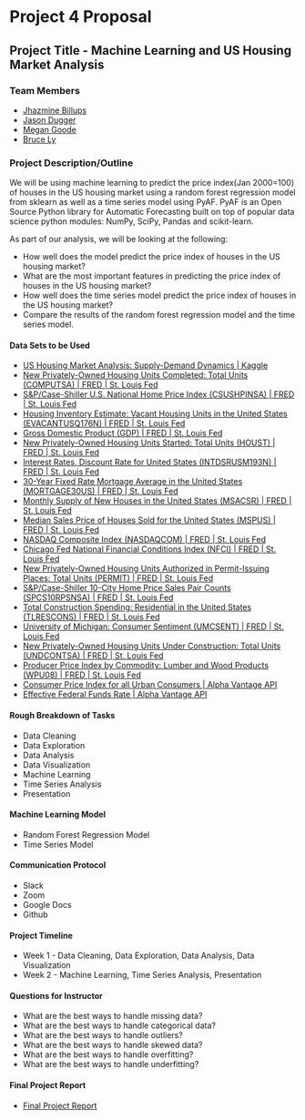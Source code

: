# Project 4 Proposal

## Project Title - Machine Learning and US Housing Market Analysis

### Team Members

* [Jhazmine Billups](https://www.linkedin.com/in/jhazmine-billups/)
* [Jason Dugger](https://www.linkedin.com/in/jason-dugger-5277982a/)
* [Megan Goode](https://www.linkedin.com/in/megan-goode-0b419a60/)
* [Bruce Ly](https://www.linkedin.com/in/bruce-ly-8b8295151/)

### Project Description/Outline

We will be using machine learning to predict the price index(Jan 2000=100) of houses in the US housing market using a random forest regression model from sklearn as well as a time series model using PyAF. PyAF is an Open Source Python library for Automatic Forecasting built on top of popular data science python modules: NumPy, SciPy, Pandas and scikit-learn.

As part of our analysis, we will be looking at the following:

* How well does the model predict the price index of houses in the US housing market?
* What are the most important features in predicting the price index of houses in the US housing market?
* How well does the time series model predict the price index of houses in the US housing market?
* Compare the results of the random forest regression model and the time series model.

#### Data Sets to be Used

* [US Housing Market Analysis: Supply-Demand Dynamics | Kaggle](https://www.kaggle.com/datasets/utkarshx27/factors-influence-house-price-in-us)
* [New Privately-Owned Housing Units Completed: Total Units (COMPUTSA) | FRED | St. Louis Fed](https://fred.stlouisfed.org/series/COMPUTSA)
* [S&P/Case-Shiller U.S. National Home Price Index (CSUSHPINSA) | FRED | St. Louis Fed](https://fred.stlouisfed.org/series/CSUSHPINSA)
* [Housing Inventory Estimate: Vacant Housing Units in the United States (EVACANTUSQ176N) | FRED | St. Louis Fed](https://fred.stlouisfed.org/series/EVACANTUSQ176N)
* [Gross Domestic Product (GDP) | FRED | St. Louis Fed](https://fred.stlouisfed.org/series/GDP)
* [New Privately-Owned Housing Units Started: Total Units (HOUST) | FRED | St. Louis Fed](https://fred.stlouisfed.org/series/HOUST)
* [Interest Rates, Discount Rate for United States (INTDSRUSM193N) | FRED | St. Louis Fed](https://fred.stlouisfed.org/series/INTDSRUSM193N)
* [30-Year Fixed Rate Mortgage Average in the United States (MORTGAGE30US) | FRED | St. Louis Fed](https://fred.stlouisfed.org/series/MORTGAGE30US)
* [Monthly Supply of New Houses in the United States (MSACSR) | FRED | St. Louis Fed](https://fred.stlouisfed.org/series/MSACSR)
* [Median Sales Price of Houses Sold for the United States (MSPUS) | FRED | St. Louis Fed](https://fred.stlouisfed.org/series/MSPUS)
* [NASDAQ Composite Index (NASDAQCOM) | FRED | St. Louis Fed](https://fred.stlouisfed.org/series/NASDAQCOM)
* [Chicago Fed National Financial Conditions Index (NFCI) | FRED | St. Louis Fed](https://fred.stlouisfed.org/series/NFCI)
* [New Privately-Owned Housing Units Authorized in Permit-Issuing Places: Total Units (PERMIT) | FRED | St. Louis Fed](https://fred.stlouisfed.org/series/PERMIT)
* [S&P/Case-Shiller 10-City Home Price Sales Pair Counts (SPCS10RPSNSA) | FRED | St. Louis Fed](https://fred.stlouisfed.org/series/SPCS10RPSNSA)
* [Total Construction Spending: Residential in the United States (TLRESCONS) | FRED | St. Louis Fed](https://fred.stlouisfed.org/series/TLRESCONS)
* [University of Michigan: Consumer Sentiment (UMCSENT) | FRED | St. Louis Fed](https://fred.stlouisfed.org/series/UMCSENT)
* [New Privately-Owned Housing Units Under Construction: Total Units (UNDCONTSA) | FRED | St. Louis Fed](https://fred.stlouisfed.org/series/UNDCONTSA)
* [Producer Price Index by Commodity: Lumber and Wood Products (WPU08) | FRED | St. Louis Fed](https://fred.stlouisfed.org/series/WPU08)
* [Consumer Price Index for all Urban Consumers | Alpha Vantage API](https://www.alphavantage.co/query?function=CPI&interval=monthly&apikey=demo)
* [Effective Federal Funds Rate | Alpha Vantage API](https://www.alphavantage.co/query?function=FEDERAL_FUNDS_RATE&interval=monthly&apikey=demo)

#### Rough Breakdown of Tasks

* Data Cleaning
* Data Exploration
* Data Analysis
* Data Visualization
* Machine Learning
* Time Series Analysis
* Presentation

#### Machine Learning Model

* Random Forest Regression Model
* Time Series Model

#### Communication Protocol

* Slack
* Zoom
* Google Docs
* Github

#### Project Timeline

* Week 1 - Data Cleaning, Data Exploration, Data Analysis, Data Visualization
* Week 2 - Machine Learning, Time Series Analysis, Presentation

#### Questions for Instructor

* What are the best ways to handle missing data?
* What are the best ways to handle categorical data?
* What are the best ways to handle outliers?
* What are the best ways to handle skewed data?
* What are the best ways to handle overfitting?
* What are the best ways to handle underfitting?

#### Final Project Report

* [Final Project Report](https://docs.google.com/presentation/d/1_d7BWpvVJStsAObi0IUtoNzGzz51GVUMTdhjJULH8NU/edit#slide=id.g35f391192_00)
